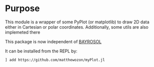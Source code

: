 # Purpose

This module is a wrapper of some PyPlot (or matplotlib) to draw 2D data either in Cartesian or polar coordinates. Additionally, some utils are also implemeted there

This package is now independent of [BAYROSOL](https://github.com/matthewozon/BAYROSOL.jl)

It can be installed from the REPL by:

`] add https://github.com/matthewozon/myPlot.jl`
